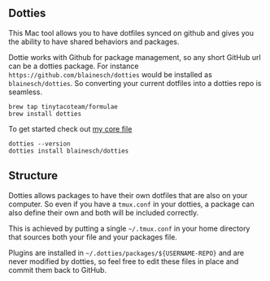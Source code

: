 ## Dotties

This Mac tool allows you to have dotfiles synced on github and gives you the ability
to have shared behaviors and packages.

Dottie works with Github for package management, so any short GitHub url can be
a dotties package. For instance `https://github.com/blainesch/dotties` would be
installed as `blainesch/dotties`. So converting your current dotfiles into a
dotties repo is seamless.

~~~
brew tap tinytacoteam/formulae
brew install dotties
~~~

To get started check out [my core file](https://github.com/blainesch/dotties)

~~~
dotties --version
dotties install blainesch/dotties
~~~

## Structure

Dotties allows packages to have their own dotfiles that are also on your
computer. So even if you have a `tmux.conf` in your dotties, a package can also
define their own and both will be included correctly.

This is achieved by putting a single `~/.tmux.conf` in your home directory that
sources both your file and your packages file.

Plugins are installed in `~/.dotties/packages/${USERNAME-REPO}` and are never
modified by dotties, so feel free to edit these files in place and commit them
back to GitHub.
